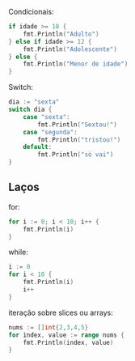 
Condicionais:
```go
if idade >= 18 {
	fmt.Println("Adulto")
} else if idade >= 12 {
	fmt.Println("Adolescente")
} else {
	fmt.Println("Menor de idade")
}
```

Switch:
```go
dia := "sexta"
switch dia {
	case "sexta":
		fmt.Println("Sextou!")
	case "segunda":
		fmt.Println("tristou!")
	default:
		fmt.Println("só vai")
}
```

## Laços

for:
```go
for i := 0; i < 10; i++ {
	fmt.Println(i)
}
```

while:
```go
i := 0
for i < 10 {
	fmt.Println(i)
	i++
}
```

iteração sobre slices ou arrays:
```go
nums := []int{2,3,4,5}
for index, value := range nums {
	fmt.Println(index, value)
}
```